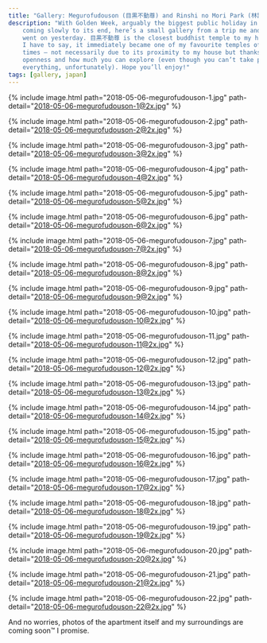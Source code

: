 ```yaml
---
title: "Gallery: Megurofudouson (目黒不動尊) and Rinshi no Mori Park (林試の森公園)"
description: "With Golden Week, arguably the biggest public holiday in Japan,
    coming slowly to its end, here’s a small gallery from a trip me and my wife
    went on yesterday. 目黒不動尊 is the closest buddhist temple to my house and
    I have to say, it immediately became one of my favourite temples of all
    times – not necessarily due to its proximity to my house but thanks to its
    openness and how much you can explore (even though you can’t take photos of
    everything, unfortunately). Hope you’ll enjoy!"
tags: [gallery, japan]
---
```


{% include image.html path="2018-05-06-megurofudouson-1.jpg"
    path-detail="2018-05-06-megurofudouson-1@2x.jpg"
%}

{% include image.html path="2018-05-06-megurofudouson-2.jpg"
    path-detail="2018-05-06-megurofudouson-2@2x.jpg"
%}

{% include image.html path="2018-05-06-megurofudouson-3.jpg"
    path-detail="2018-05-06-megurofudouson-3@2x.jpg"
%}

{% include image.html path="2018-05-06-megurofudouson-4.jpg"
    path-detail="2018-05-06-megurofudouson-4@2x.jpg"
%}

{% include image.html path="2018-05-06-megurofudouson-5.jpg"
    path-detail="2018-05-06-megurofudouson-5@2x.jpg"
%}

{% include image.html path="2018-05-06-megurofudouson-6.jpg"
    path-detail="2018-05-06-megurofudouson-6@2x.jpg"
%}

{% include image.html path="2018-05-06-megurofudouson-7.jpg"
    path-detail="2018-05-06-megurofudouson-7@2x.jpg"
%}

{% include image.html path="2018-05-06-megurofudouson-8.jpg"
    path-detail="2018-05-06-megurofudouson-8@2x.jpg"
%}

{% include image.html path="2018-05-06-megurofudouson-9.jpg"
    path-detail="2018-05-06-megurofudouson-9@2x.jpg"
%}

{% include image.html path="2018-05-06-megurofudouson-10.jpg"
    path-detail="2018-05-06-megurofudouson-10@2x.jpg"
%}

{% include image.html path="2018-05-06-megurofudouson-11.jpg"
    path-detail="2018-05-06-megurofudouson-11@2x.jpg"
%}

{% include image.html path="2018-05-06-megurofudouson-12.jpg"
    path-detail="2018-05-06-megurofudouson-12@2x.jpg"
%}

{% include image.html path="2018-05-06-megurofudouson-13.jpg"
    path-detail="2018-05-06-megurofudouson-13@2x.jpg"
%}

{% include image.html path="2018-05-06-megurofudouson-14.jpg"
    path-detail="2018-05-06-megurofudouson-14@2x.jpg"
%}

{% include image.html path="2018-05-06-megurofudouson-15.jpg"
    path-detail="2018-05-06-megurofudouson-15@2x.jpg"
%}

{% include image.html path="2018-05-06-megurofudouson-16.jpg"
    path-detail="2018-05-06-megurofudouson-16@2x.jpg"
%}

{% include image.html path="2018-05-06-megurofudouson-17.jpg"
    path-detail="2018-05-06-megurofudouson-17@2x.jpg"
%}

{% include image.html path="2018-05-06-megurofudouson-18.jpg"
    path-detail="2018-05-06-megurofudouson-18@2x.jpg"
%}

{% include image.html path="2018-05-06-megurofudouson-19.jpg"
    path-detail="2018-05-06-megurofudouson-19@2x.jpg"
%}

{% include image.html path="2018-05-06-megurofudouson-20.jpg"
    path-detail="2018-05-06-megurofudouson-20@2x.jpg"
%}

{% include image.html path="2018-05-06-megurofudouson-21.jpg"
    path-detail="2018-05-06-megurofudouson-21@2x.jpg"
%}

{% include image.html path="2018-05-06-megurofudouson-22.jpg"
    path-detail="2018-05-06-megurofudouson-22@2x.jpg"
%}

And no worries, photos of the apartment itself and my surroundings are coming
soon:tm: I promise.
